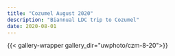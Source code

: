 ```yaml
---
title: "Cozumel August 2020"
description: "Biannual LDC trip to Cozumel"
date: 2020-08-01
---
```

{{< gallery-wrapper gallery_dir="uwphoto/czm-8-20">}}
